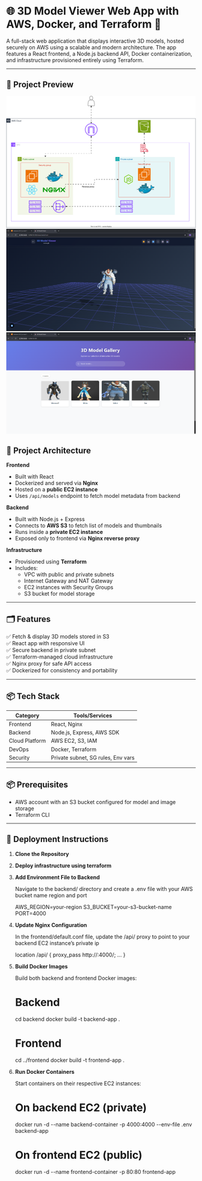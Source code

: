 # 🌐 3D Model Viewer Web App with AWS, Docker, and Terraform 🚀

A full-stack web application that displays interactive 3D models, hosted securely on AWS using a scalable and modern architecture. The app features a React frontend, a Node.js backend API, Docker containerization, and infrastructure provisioned entirely using Terraform.

---

## 📸 Project Preview

<!-- Add demo screenshots or GIFs here -->
![Architecture ](./images/react3d.svg)
![3D Model Interaction](./images/3dmodel.png)
![3D Model Frontend](./images/front.png)

## 🧩 Project Architecture

**Frontend**  
- Built with React  
- Dockerized and served via **Nginx**  
- Hosted on a **public EC2 instance**  
- Uses `/api/models` endpoint to fetch model metadata from backend

**Backend**  
- Built with Node.js + Express  
- Connects to **AWS S3** to fetch list of models and thumbnails  
- Runs inside a **private EC2 instance**  
- Exposed only to frontend via **Nginx reverse proxy**

**Infrastructure**  
- Provisioned using **Terraform**  
- Includes:
  - VPC with public and private subnets
  - Internet Gateway and NAT Gateway
  - EC2 instances with Security Groups
  - S3 bucket for model storage

---

## 🗂️ Features

✅ Fetch & display 3D models stored in S3  
✅ React app with responsive UI  
✅ Secure backend in private subnet  
✅ Terraform-managed cloud infrastructure  
✅ Nginx proxy for safe API access  
✅ Dockerized for consistency and portability 

---
## 📦 Tech Stack

| Category       | Tools/Services                       |
|----------------|--------------------------------------|
| Frontend       | React, Nginx                         |
| Backend        | Node.js, Express, AWS SDK            |
| Cloud Platform | AWS EC2, S3, IAM                     |
| DevOps         | Docker, Terraform                    |
| Security       | Private subnet, SG rules, Env vars   |

---
## 📦 Prerequisites

- AWS account with an S3 bucket configured for model and image storage
- Terraform CLI
---

## 🚀 Deployment Instructions

1. **Clone the Repository**

2. **Deploy infrastructure using terraform**

3. **Add Environment File to Backend**

    Navigate to the backend/ directory and create a .env file with your AWS bucket name region and port

    AWS_REGION=your-region
    S3_BUCKET=your-s3-bucket-name
    PORT=4000

4. **Update Nginx Configuration**

    In the frontend/default.conf file, update the /api/ proxy to point to your backend EC2 instance’s private ip

    location /api/ {
    proxy_pass http://<your-backend-private-ip>:4000/;
    ...
    }

5. **Build Docker Images**

    Build both backend and frontend Docker images: 
    # Backend
    cd backend
    docker build -t backend-app .

    # Frontend
    cd ../frontend
    docker build -t frontend-app .

6. **Run Docker Containers**

    Start containers on their respective EC2 instances:

    # On backend EC2 (private)
    docker run -d --name backend-container -p 4000:4000 --env-file .env backend-app

    # On frontend EC2 (public)
    docker run -d --name frontend-container -p 80:80 frontend-app

